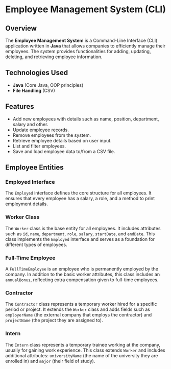 # Employee Management System (CLI)

##  Overview
The **Employee Management System** is a Command-Line Interface (CLI) application written in **Java** that allows companies to efficiently manage their employees. The system provides functionalities for adding, updating, deleting, and retrieving employee information.

## Technologies Used
- **Java** (Core Java, OOP principles)
- **File Handling** (CSV)

## Features
- Add new employees with details such as name, position, department, salary and other.
- Update employee records.
- Remove employees from the system.
- Retrieve employee details based on user input.
- List and filter employees.
- Save and load employee data to/from a CSV file.

## Employee Entities

### Employed Interface
The `Employed` interface defines the core structure for all employees. It ensures that every employee has a salary, a role, and a method to print employment details.

### Worker Class
The `Worker` class is the base entity for all employees. It includes attributes such as `id`, `name`, `department`, `role`, `salary`, `startDate`, and `endDate`. This class implements the `Employed` interface and serves as a foundation for different types of employees.

### Full-Time Employee
A `FullTimeEmployee` is an employee who is permanently employed by the company. In addition to the basic worker attributes, this class includes an `annualBonus`, reflecting extra compensation given to full-time employees.

### Contractor
The `Contractor` class represents a temporary worker hired for a specific period or project. It extends the `Worker` class and adds fields such as `employerName` (the external company that employs the contractor) and `projectName` (the project they are assigned to).

### Intern
The `Intern` class represents a temporary trainee working at the company, usually for gaining work experience. This class extends `Worker` and includes additional attributes: `universityName` (the name of the university they are enrolled in) and `major` (their field of study).
